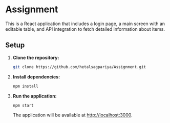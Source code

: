 # Assignment

This is a React application that includes a login page, a main screen with an editable table, and API integration to fetch detailed information about items.



## Setup

1. **Clone the repository:**

    ```bash
    git clone https://github.com/hetalsagpariya/Assignment.git
    ```

2. **Install dependencies:**

    ```bash
    npm install
    ```

3. **Run the application:**

    ```bash
    npm start
    ```

    The application will be available at [http://localhost:3000](http://localhost:3000).

